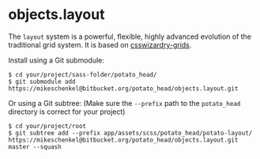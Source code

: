 # objects.layout

The `layout` system is a powerful, flexible, highly advanced evolution of the
traditional grid system. It is based on
[csswizardry-grids](http://csswizardry.com/csswizardry-grids/).

Install using a Git submodule:

    $ cd your/project/sass-folder/potato_head/
    $ git submodule add https://mikeschenkel@bitbucket.org/potato_head/objects.layout.git

Or using a Git subtree: (Make sure the `--prefix` path to the `potato_head`
directory is correct for your project)

    $ cd your/project/root
    $ git subtree add --prefix app/assets/scss/potato_head/potato-layout/ https://mikeschenkel@bitbucket.org/potato_head/objects.layout.git master --squash

